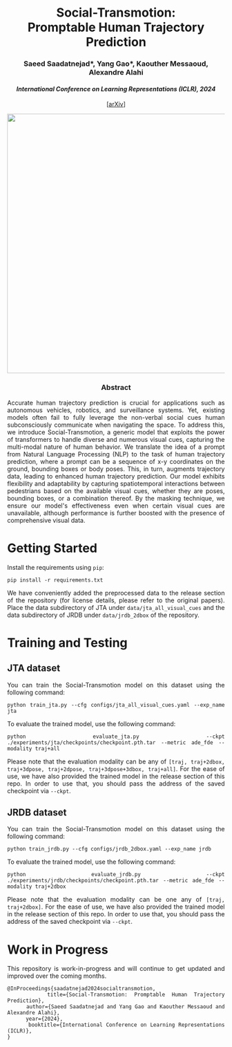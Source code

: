<div align="center">
<h1> Social-Transmotion:<br>  Promptable Human Trajectory Prediction </h1>
<h3>Saeed Saadatnejad*, Yang Gao*, Kaouther Messaoud, Alexandre Alahi
</h3>
<h4> <i> International Conference on Learning Representations (ICLR), 2024 </i></h4>

[[arXiv](https://arxiv.org/abs/2312.16168)]

<image src="docs/social-transmotion.png" width="600">
</div>

<div align="center"> <h3> Abstract </h3>  </div>
<div align="justify">

Accurate human trajectory prediction is crucial for applications such as autonomous vehicles, robotics, and surveillance systems. Yet, existing models often fail to fully leverage the non-verbal social cues human subconsciously communicate when navigating the space.
To address this, we introduce Social-Transmotion, a generic model that exploits the power of transformers to handle diverse and numerous visual cues, capturing the multi-modal nature of human behavior. We translate the idea of a prompt from Natural Language Processing (NLP) to the task of human trajectory prediction, where a prompt can be a sequence of x-y coordinates on the ground, bounding boxes or body poses. This, in turn, augments trajectory data, leading to enhanced human trajectory prediction.
Our model exhibits flexibility and adaptability by capturing spatiotemporal interactions between pedestrians based on the available visual cues, whether they are poses, bounding boxes, or a combination thereof.
By the masking technique, we ensure our model's effectiveness even when certain visual cues are unavailable, although performance is further boosted with the presence of comprehensive visual data.
</br>


# Getting Started

Install the requirements using `pip`:
```
pip install -r requirements.txt
```

We have conveniently added the preprocessed data to the release section of the repository (for license details, please refer to the original papers).
Place the data subdirectory of JTA under `data/jta_all_visual_cues` and the data subdirectory of JRDB under `data/jrdb_2dbox` of the repository.

# Training and Testing

## JTA dataset
You can train the Social-Transmotion model on this dataset using the following command:
```
python train_jta.py --cfg configs/jta_all_visual_cues.yaml --exp_name jta
```


To evaluate the trained model, use the following command:
```
python evaluate_jta.py --ckpt ./experiments/jta/checkpoints/checkpoint.pth.tar --metric ade_fde --modality traj+all
```
Please note that the evaluation modality can be any of `[traj, traj+2dbox, traj+3dpose, traj+2dpose, traj+3dpose+3dbox, traj+all]`.
For the ease of use, we have also provided the trained model in the release section of this repo. In order to use that, you should pass the address of the saved checkpoint via `--ckpt`.

## JRDB dataset
You can train the Social-Transmotion model on this dataset using the following command:
```
python train_jrdb.py --cfg configs/jrdb_2dbox.yaml --exp_name jrdb
```

To evaluate the trained model, use the following command:
```
python evaluate_jrdb.py --ckpt ./experiments/jrdb/checkpoints/checkpoint.pth.tar --metric ade_fde --modality traj+2dbox
```
Please note that the evaluation modality can be one any of `[traj, traj+2dbox]`.
For the ease of use, we have also provided the trained model in the release section of this repo. In order to use that, you should pass the address of the saved checkpoint via `--ckpt`.

# Work in Progress

This repository is work-in-progress and will continue to get updated and improved over the coming months.

```
@InProceedings{saadatnejad2024socialtransmotion,
      title={Social-Transmotion: Promptable Human Trajectory Prediction}, 
      author={Saeed Saadatnejad and Yang Gao and Kaouther Messaoud and Alexandre Alahi},
      year={2024},
      booktitle={International Conference on Learning Representations (ICLR)},
}
```
